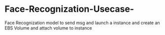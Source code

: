 # Face-Recognization-Usecase-
Face Recognization model to send msg and launch a instance and create an EBS Volume and attach volume to instance
